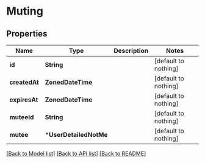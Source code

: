 # Muting


## Properties
Name | Type | Description | Notes
------------ | ------------- | ------------- | -------------
**id** | **String** |  | [default to nothing]
**createdAt** | **ZonedDateTime** |  | [default to nothing]
**expiresAt** | **ZonedDateTime** |  | [default to nothing]
**muteeId** | **String** |  | [default to nothing]
**mutee** | ***UserDetailedNotMe** |  | [default to nothing]


[[Back to Model list]](../README.md#models) [[Back to API list]](../README.md#api-endpoints) [[Back to README]](../README.md)


